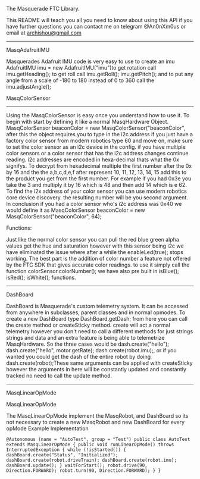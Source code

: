 The Masquerade FTC Library.

This README will teach you all you need to know about using this API if you have further questions
you can contact me on telegram @An0nXm0us or email at archishou@gmail.com

*****************************************
MasqAdafruitIMU

Masquerades Adafruit IMU code is very easy to use to create an imu
AdafruitIMU imu = new AdafruitIMU("imu")to get rotation call imu.getHeading();
to get roll call imu.getRoll(); imu.getPitch(); and to put any angle from a scale of
-180 to 180 instead of 0 to 360 call the imu.adjustAngle();


MasqColorSensor
***********************
Using the MasqColorSensor is easy once you understand how to use it.
To begin with start by defining it like a normal MasqHardware Object.
MasqColorSensor beaconColor = new MasqColorSensor("beaconColor", after
this the object requires you to type in the i2c address if you just have
a factory color sensor from modern robotics type 60 and move on, make sure
to set the color sensor as an i2c device in the config. if you have multiple
color sensors or a color sensor that has the i2c address changes continue reading.
i2c addresses are encoded in hexa-decimal thats what the 0x signifys. To decrypt from
hexadecimal multiple the first number after the 0x by 16 and the the a,b,c,d,e,f after
represent 10, 11, 12, 13, 14, 15 add this to the product you get from the first number.
For example if you had 0x3e you take the 3 and multiply it by 16 which is 48 and then
add 14 which is e 62. To find the i2x address of your color sensor you can use modern
robotics core device discovery. the resulting number will be you second argument.
In conclusion if you had a color sensor who's i2c address was 0x40 we would define it
as MasqColorSensor beaconColor = new MasqColorSensor("beaconColor", 64);

Functions:

Just like the normal color sensor you can pull the red blue green
alpha values get the hue and saturation however with this sensor
being i2c we have eliminated the issue where after a while the
enableLed(true); stops working. The best part is the addition of
color number a feature not offered by the FTC SDK that gives accurate
color readings. to use it simply call the function colorSensor.colorNumber();
we have also pre built in isBlue(); isRed(); isWhite(); functions.

***********************

DashBoard

DashBoard is Masquerade's custom telemetry system. It can be accessed
from anywhere in subclasses, parent classes and in normal opmodes.
To create a new DashBoard type DashBoard.getDash; from here you can call the
create method or createSticky method. create will act a normal telemetry
however you don't need to call a different methods for just strings
strings and data and an extra feature is being able to telemetrize MasqHardware.
So the three cases would be dash.create("hello"); dash.create("hello", motor.getRate);
dash.create(robot.imu);, or if you wanted you could get the dash of
the entire robot by doing dash.create(robot);These same arguments can be
applied with createSticky however the arguments in here will be constantly
updated and constantly tracked no need to call the update method.

***********************

MasqLinearOpMode

MasqLinearOpMode

The MasqLinearOpMode implement the MasqRobot, and DashBoard so its not necessary to create a
new MasqRobot and new DashBoard for every opMode Example Implementation

`@Autonomous (name = "AutoTest", group = "Test")
public class AutoTest extends MasqLinearOpMode {
public void runLinearOpMode() throws InterruptedException {
    while (!isStarted()) {
        dashBoard.create("Status", "Initialized");
        dashBoard.create(robot.driveTrain);
        dashBoard.create(robot.imu);
        dashBoard.update();
    }
        waitForStart();
        robot.drive(90, Direction.FORWARD);
        robot.turn(90, Direction.FORWARD);
    }
}
`

